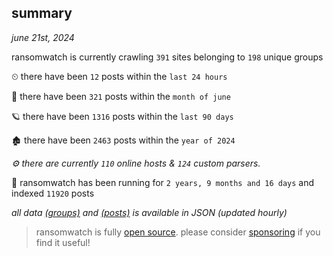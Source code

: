 
## summary
_june 21st, 2024_

ransomwatch is currently crawling `391` sites belonging to `198` unique groups

⏲ there have been `12` posts within the `last 24 hours`

🦈 there have been `321` posts within the `month of june`

🪐 there have been `1316` posts within the `last 90 days`

🏚 there have been `2463` posts within the `year of 2024`

_⚙️ there are currently `110` online hosts & `124` custom parsers._

🦕 ransomwatch has been running for `2 years, 9 months and 16 days` and indexed `11920` posts

_all data  [(groups)](http://ransomwhat.telemetry.ltd/groups) and [(posts)](http://ransomwhat.telemetry.ltd/posts) is available in JSON (updated hourly)_

> ransomwatch is fully [open source](https://github.com/joshhighet/ransomwatch#ransomwatch--). please consider [sponsoring](https://github.com/sponsors/joshhighet) if you find it useful!
